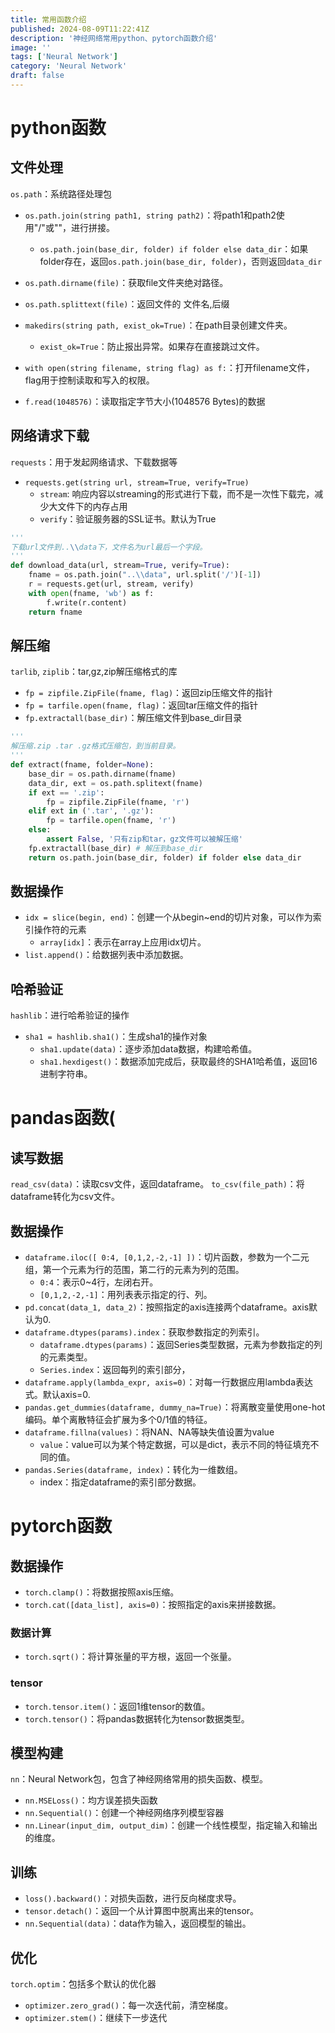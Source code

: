 ```yaml
---
title: 常用函数介绍
published: 2024-08-09T11:22:41Z
description: '神经网络常用python、pytorch函数介绍'
image: ''
tags: ['Neural Network']
category: 'Neural Network'
draft: false
---
```


# python函数

## 文件处理

`os.path`：系统路径处理包

+ `os.path.join(string path1, string path2)`：将path1和path2使用"/"或"\"，进行拼接。
  + `os.path.join(base_dir, folder) if folder else data_dir`：如果folder存在，返回`os.path.join(base_dir, folder)`，否则返回`data_dir`
+ `os.path.dirname(file)`：获取file文件夹绝对路径。
+ `os.path.splittext(file)`：返回文件的 文件名,后缀


+ `makedirs(string path, exist_ok=True)`：在path目录创建文件夹。
  + `exist_ok=True`：防止报出异常。如果存在直接跳过文件。


+ `with open(string filename, string flag) as f:`：打开filename文件，flag用于控制读取和写入的权限。
+ `f.read(1048576)`：读取指定字节大小(1048576 Bytes)的数据

## 网络请求下载

`requests`：用于发起网络请求、下载数据等

+ `requests.get(string url, stream=True, verify=True)`
  + `stream`: 响应内容以streaming的形式进行下载，而不是一次性下载完，减少大文件下的内存占用
  + `verify`：验证服务器的SSL证书。默认为True

```python
'''
下载url文件到..\\data下，文件名为url最后一个字段。
'''
def download_data(url, stream=True, verify=True):
    fname = os.path.join("..\\data", url.split('/')[-1])
    r = requests.get(url, stream, verify)
    with open(fname, 'wb') as f:
        f.write(r.content)
    return fname
```

## 解压缩

`tarlib`, `ziplib`：tar,gz,zip解压缩格式的库

+ `fp = zipfile.ZipFile(fname, flag)`：返回zip压缩文件的指针
+ `fp = tarfile.open(fname, flag)`：返回tar压缩文件的指针
+ `fp.extractall(base_dir)`：解压缩文件到base_dir目录

```python
'''
解压缩.zip .tar .gz格式压缩包，到当前目录。
'''
def extract(fname, folder=None):
    base_dir = os.path.dirname(fname)
    data_dir, ext = os.path.splitext(fname)
    if ext == '.zip':
        fp = zipfile.ZipFile(fname, 'r')
    elif ext in ('.tar', '.gz'):
        fp = tarfile.open(fname, 'r')
    else:
        assert False, '只有zip和tar，gz文件可以被解压缩'
    fp.extractall(base_dir) # 解压到base_dir
    return os.path.join(base_dir, folder) if folder else data_dir
```

## 数据操作

+ `idx = slice(begin, end)`：创建一个从begin~end的切片对象，可以作为索引操作符的元素
  + `array[idx]`：表示在array上应用idx切片。
+ `list.append()`：给数据列表中添加数据。

## 哈希验证

`hashlib`：进行哈希验证的操作

+ `sha1 = hashlib.sha1()`：生成sha1的操作对象
  + `sha1.update(data)`：逐步添加data数据，构建哈希值。
  + `sha1.hexdigest()`：数据添加完成后，获取最终的SHA1哈希值，返回16进制字符串。

# pandas函数(

## 读写数据

`read_csv(data)`：读取csv文件，返回dataframe。
`to_csv(file_path)`：将dataframe转化为csv文件。

## 数据操作

+ `dataframe.iloc([ 0:4, [0,1,2,-2,-1] ])`：切片函数，参数为一个二元组，第一个元素为行的范围，第二行的元素为列的范围。
  + `0:4`：表示0~4行，左闭右开。
  + `[0,1,2,-2,-1]`：用列表表示指定的行、列。
+ `pd.concat(data_1, data_2)`：按照指定的axis连接两个dataframe。axis默认为0.
+ `dataframe.dtypes(params).index`：获取参数指定的列索引。
  + `dataframe.dtypes(params)`：返回Series类型数据，元素为参数指定的列的元素类型。
  + `Series.index`：返回每列的索引部分，
+ `dataframe.apply(lambda_expr, axis=0)`：对每一行数据应用lambda表达式。默认axis=0.
+ `pandas.get_dummies(dataframe, dummy_na=True)`：将离散变量使用one-hot编码。单个离散特征会扩展为多个0/1值的特征。
+ `dataframe.fillna(values)`：将NAN、NA等缺失值设置为value
  + `value`：value可以为某个特定数据，可以是dict，表示不同的特征填充不同的值。
+ `pandas.Series(dataframe, index)`：转化为一维数组。
  + index：指定dataframe的索引部分数据。


# pytorch函数


## 数据操作

+ `torch.clamp()`：将数据按照axis压缩。
+ `torch.cat([data_list], axis=0)`：按照指定的axis来拼接数据。

### 数据计算

+ `torch.sqrt()`：将计算张量的平方根，返回一个张量。

### tensor

+ `torch.tensor.item()`：返回1维tensor的数值。
+ `torch.tensor()`：将pandas数据转化为tensor数据类型。



## 模型构建

`nn`：Neural Network包，包含了神经网络常用的损失函数、模型。

+ `nn.MSELoss()`：均方误差损失函数
+ `nn.Sequential()`：创建一个神经网络序列模型容器
+ `nn.Linear(input_dim, output_dim)`：创建一个线性模型，指定输入和输出的维度。


## 训练

+ `loss().backward()`：对损失函数，进行反向梯度求导。
+ `tensor.detach()`：返回一个从计算图中脱离出来的tensor。
+ `nn.Sequential(data)`：data作为输入，返回模型的输出。

## 优化

`torch.optim`：包括多个默认的优化器

+ `optimizer.zero_grad()`：每一次迭代前，清空梯度。
+ `optimizer.stem()`：继续下一步迭代